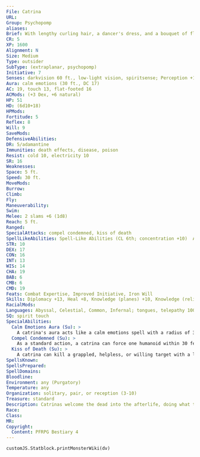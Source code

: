 ```yaml
---
File: Catrina
URL: 
Group: Psychopomp
aliases: 
Brief: With lengthy curling hair, a dancer's dress, and a bouquet of flowers, this woman remains beautiful, despite having no flesh.
CR: 5
XP: 1600
Alignment: N
Size: Medium
Type: outsider
SubType: (extraplanar, psychopomp)
Initiative: 7
Senses: darkvision 60 ft., low-light vision, spiritsense; Perception +11
Aura: calm emotions (30 ft., DC 17)
AC: 19, touch 13, flat-footed 16
ACMods: (+3 Dex, +6 natural)
HP: 51
HD: (6d10+18)
HPMods: 
Fortitude: 5
Reflex: 8
Will: 9
SaveMods: 
DefensiveAbilities: 
DR: 5/adamantine
Immunities: death effects, disease, poison
Resist: cold 10, electricity 10
SR: 16
Weaknesses: 
Space: 5 ft.
Speed: 30 ft.
MoveMods: 
Burrow: 
Climb: 
Fly: 
Maneuverability: 
Swim: 
Melee: 2 slams +6 (1d8)
Reach: 5 ft.
Ranged: 
SpecialAttacks: compel condemned, kiss of death
SpellLikeAbilities: Spell-Like Abilities (CL 6th; concentration +10)  At Will-dancing lights, death watch, greater teleport (self plus 50 lbs. of objects only), invisibility (self only), speak with dead  3/day-major image (DC 20)
STR: 10
DEX: 17
CON: 16
INT: 13
WIS: 14
CHA: 19
BAB: 6
CMB: 6
CMD: 19
Feats: Combat Expertise, Improved Initiative, Iron Will
Skills: Diplomacy +13, Heal +8, Knowledge (planes) +10, Knowledge (religion) +10, Perception +11, Stealth +12, Use Magic Device +10
RacialMods: 
Languages: Abyssal, Celestial, Common, Infernal; tongues, telepathy 100 ft.
SQ: spirit touch
SpecialAbilities:
  Calm Emotions Aura (Su): >
    A catrina's aura acts like a calm emotions spell with a radius of 30 feet. A creature that succeeds at its save is immune to that catrina's aura for 24 hours. The save DC is Charisma-based.
  Compel Condemned (Su): >
    As a standard action, a catrina can force one humanoid within 30 feet to make a DC 17 Will save or be affected as per the spell dominate person. This ability functions exactly as that spell, but the catrina can only command an affected creature to approach and kiss her. This action is not considered to be against the target's nature or self-destructive. Any damage taken by the target (other than damage the catrina deals) immediately ends this effect.
  Kiss of Death (Su): >
    A catrina can kill a grappled, helpless, or willing target with a long, passionate kiss. The target must succeed at a DC 17 Fortitude save or take 5d6 points of damage. Any creature damaged by the same catrina's kiss for three consecutive rounds instantly dies, regardless of how many hit points it has remaining. Creatures of the old age category take a -2 penalty on saving throws to resist this ability, while those in the venerable age category take a -4 penalty. This is a death effect. The save DCs are Charisma-based.
SpellsKnown: 
SpellsPrepared: 
SpellDomains: 
Bloodline: 
Environment: any (Purgatory)
Temperature: any
Organization: solitary, pair, or reception (3-10)
Treasure: standard
Description: Catrinas welcome the dead into the afterlife, doing what they can to lessen the shock and terror experienced by mortals who haven't accepted their own deaths or who still grieve for themselves. Eschewing the funereal themes and colors preferred by most other psychopomps, catrinas dress in festive shades, surrounding themselves with light and color to dispel a measure of death's gloom. However, they don't disguise their skeletal bodies, for despite any gilding they might put on the moment, they don't seek to disguise the finality of death. A catrina's motivation for easing the transition from life to death has more to do with making the soul's progression calm than compassion for the soul-after all, screaming and outrage disrupts the processing of the dead. Catrinas rarely ever visit the Material Plane, but when they do so it's typically at the command of a more powerful psychopomp or deity of death who seeks to ease the passing of a mortal of singular importance-such as a high-ranking priest of a death goddess. In such instances they serve as companions and ushers into the realm of the dead, not executioners. However, they're capable of serving in both capacities, especially if misguided mortals try to keep them from their duty, using their deadly but painless kisses to end a life in an instant. Catrinas always appear as festively dressed skeletons-usually in women's garb but sometimes in colorful men's formal wear, and usually decorated with or carrying flowers. They do not have true genders, but an individual catrina may have a more masculine or feminine voice and personality. They typically stand between 5 and 6 feet tall and weigh about 20 to 30 pounds.
Race: 
Class: 
MR: 
Copyright:
  Content: PFRPG Bestiary 4
---
```

```dataviewjs
customJS.Statblock.printMonsterWiki(dv)
```
